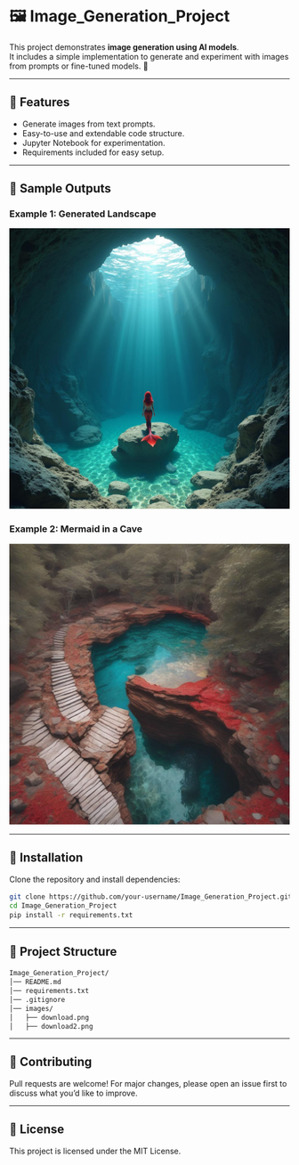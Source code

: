 # 🖼️ Image_Generation_Project

This project demonstrates **image generation using AI models**.  
It includes a simple implementation to generate and experiment with images from prompts or fine-tuned models. 🚀

---

## 🔹 Features
- Generate images from text prompts.
- Easy-to-use and extendable code structure.
- Jupyter Notebook for experimentation.
- Requirements included for easy setup.

---

## 📸 Sample Outputs

### Example 1: Generated Landscape
![Landscape](images/download.png)

### Example 2: Mermaid in a Cave
![Mermaid](images/download2.png)

---

## 🔧 Installation
Clone the repository and install dependencies:

```bash
git clone https://github.com/your-username/Image_Generation_Project.git
cd Image_Generation_Project
pip install -r requirements.txt
```

---

## 📂 Project Structure

```
Image_Generation_Project/
│── README.md
│── requirements.txt
│── .gitignore
│── images/
│   ├── download.png
│   ├── download2.png
```

---

## 🤝 Contributing
Pull requests are welcome! For major changes, please open an issue first to discuss what you’d like to improve.

---

## 📜 License
This project is licensed under the MIT License.
